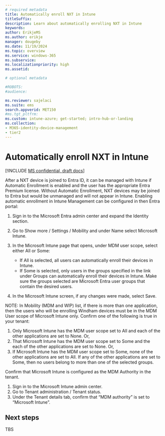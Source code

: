 ```yaml
---
# required metadata
title: Automatically enroll NXT in Intune
titleSuffix:
description: Learn about automatically enrolling NXT in Intune
keywords:
author: ErikjeMS 
ms.author: erikje
manager: dougeby
ms.date: 11/19/2024
ms.topic: overview
ms.service: windows-365
ms.subservice:
ms.localizationpriority: high
ms.assetid: 

# optional metadata

#ROBOTS:
#audience:

ms.reviewer: sajelaci
ms.suite: ems
search.appverid: MET150
#ms.tgt_pltfrm:
ms.custom: intune-azure; get-started; intro-hub-or-landing
ms.collection:
- M365-identity-device-management
- tier2
---
```


# Automatically enroll NXT in Intune

[!INCLUDE [MS confidential, draft docs](../includes/draft-doc.md)]

After a NXT device is joined to Entra ID, it can be managed with Intune if Automatic Enrollment is enabled and the user has the appropriate Entra Premium license. Without Automatic Enrollment, NXT devices may be joined to Entra but would be unmanaged and will not appear in Intune. Enabling automatic enrollment in Intune Management can be configured in then Entra portal: 

1. Sign in to the Microsoft Entra admin center and expand the Identity section.
2. Go to Show more / Settings / Mobility and under Name select Microsoft Intune.
3. In the Microsoft Intune page that opens, under MDM user scope, select either All or Some: 

   - If All is selected, all users can automatically enroll their devices in Intune. 
   - If Some is selected, only users in the groups specified in the link under Groups can automatically enroll their devices in Intune. Make sure the groups selected are Microsoft Entra user groups that contain the desired users.

4. In the Microsoft Intune screen, if any changes were made, select Save.

NOTE: In Mobility (MDM and WIP) list, if there is more than one application, then the users who will be enrolling Windham devices must be in the MDM User scope of Microsoft Intune only. Confirm one of the following is true in your tenant:

1. Only Microsoft Intune has the MDM user scope set to All and each of the other applications are set to None. Or,
2. That Microsoft Intune has the MDM user scope set to Some and the each of the other applications are set to None. Or,
3. If Microsoft Intune has the MDM user scope set to Some, none of the other applications are set to All. If any of the other applications are set to Some, then no users belong to more than one of the selected groups.

Confirm that Microsoft Intune is configured as the MDM Authority in the tenant.

1. Sign in to the Microsoft Intune admin center.
2. Go to Tenant administration / Tenant status.
3. Under the Tenant details tab, confirm that “MDM authority” is set to “Microsoft Intune”.

<!-- ########################## -->
## Next steps

TBS